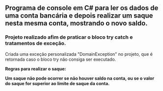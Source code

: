 <h2>Programa de console em C# para ler os dados de uma conta bancária e depois realizar um
saque nesta mesma conta, mostrando o novo saldo.</h2>

<h3>Projeto realizado afim de praticar o bloco try catch e tratamentos de exceção.</h3>
Criada uma exceção personalizada "DomainException" no projeto, que é retornada caso o bloco try não consiga ser executado.

<strong>Regras para realizar o saque:<strong>

Um saque não pode ocorrer se não houver saldo na conta, ou se o valor do saque for superior ao limite de
saque da conta.

